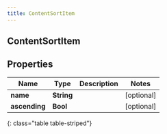 ```yaml
---
title: ContentSortItem
---
```

## ContentSortItem

## Properties

|Name | Type | Description | Notes|
|------------ | ------------- | ------------- | -------------|
| **name** | **String** |  | [optional] |
| **ascending** | **Bool** |  | [optional] |
{: class="table table-striped"}


